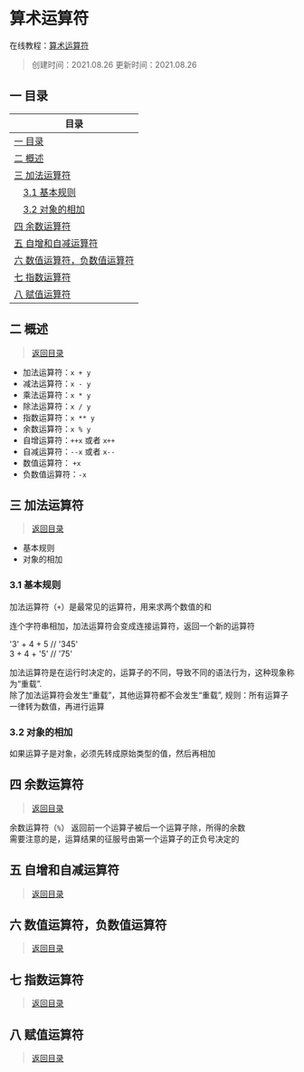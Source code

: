# 算术运算符
在线教程：[算术运算符](https://wangdoc.com/javascript/operators/arithmetic.html)
>创建时间：2021.08.26 
>更新时间：2021.08.26
## <a name="chapter-one" id="chapter-one"></a>一 目录  

| 目录             | 
| ------------------ | 
| [一 目录](#chapter-one)               |
| [二 概述](#chapter-two)               |
| [三 加法运算符](#chapter-three)               |
| &emsp;[3.1 基本规则](#chapter-three-one) |
| &emsp;[3.2 对象的相加](#chapter-three-two) |
| [四 余数运算符](#chapter-four)               |
| [五 自增和自减运算符](#chapter-five)               |
| [六 数值运算符，负数值运算符](#chapter-six)               |
| [七 指数运算符](#chapter-seven)               |
| [八 赋值运算符](#chapter-eight)               |


## <a name="chapter-two" id="chapter-two"></a>二 概述  
> [返回目录](#chapter-one)

* 加法运算符：`x + y`
* 减法运算符：`x - y`
* 乘法运算符：`x * y`
* 除法运算符：`x / y`
* 指数运算符：`x ** y`
* 余数运算符：`x % y`
* 自增运算符：` ++x ` 或者 ` x++ `
* 自减运算符：` --x ` 或者 ` x-- `
* 数值运算符： ` +x `
* 负数值运算符：` -x `

## <a name="chapter-three" id="chapter-three"></a>三 加法运算符  
> [返回目录](#chapter-one)
* 基本规则
* 对象的相加


### <a name="chapter-three-one" id="chapter-three-one"></a>3.1 基本规则

加法运算符（` + `）是最常见的运算符，用来求两个数值的和  

连个字符串相加，加法运算符会变成连接运算符，返回一个新的运算符  

'3' + 4 + 5  // '345'   
3 + 4 + '5' // '75'

加法运算符是在运行时决定的，运算子的不同，导致不同的语法行为，这种现象称为“重载”.  
除了加法运算符会发生“重载”，其他运算符都不会发生“重载”, 规则：所有运算子一律转为数值，再进行运算

### <a name="chapter-three-two" id="chapter-three-two"></a>3.2 对象的相加

如果运算子是对象，必须先转成原始类型的值，然后再相加


## <a name="chapter-four" id="chapter-four"></a>四 余数运算符
> [返回目录](#chapter-one)

余数运算符（` % `） 返回前一个运算子被后一个运算子除，所得的余数  
需要注意的是，运算结果的征服号由第一个运算子的正负号决定的


## <a name="chapter-five" id="chapter-five"></a>五 自增和自减运算符
> [返回目录](#chapter-one)


## <a name="chapter-six" id="chapter-six"></a>六 数值运算符，负数值运算符
> [返回目录](#chapter-one)


## <a name="chapter-seven" id="chapter-seven"></a>七 指数运算符
> [返回目录](#chapter-one)


## <a name="chapter-eight" id="chapter-eight"></a>八 赋值运算符 
> [返回目录](#chapter-one)
